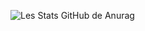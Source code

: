 ![Les Stats GitHub de Anurag](https://github-readme-stats.vercel.app/api?username=RomainCrispini&show_icons=true&theme=merko)
